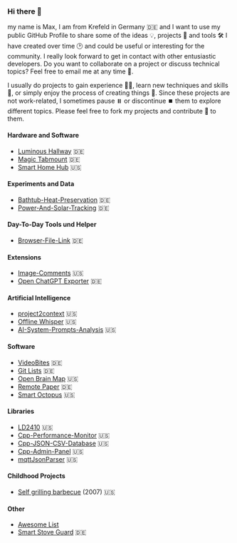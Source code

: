 ### Hi there 👋

my name is Max, I am from Krefeld in Germany 🇩🇪 and I want to use my public GitHub Profile to share some of the ideas 💡, projects 🔬 and tools 🛠️ I have created over time 🕑 and could be useful or interesting for the community. I really look forward to get in contact with other entusiastic developers. Do you want to collaborate on a project or discuss technical topics? Feel free to email me at any time 📧.

I usually do projects to gain experience 👨‍🎓, learn new techniques and skills 🌱, or simply enjoy the process of creating things 🤩. Since these projects are not work-related, I sometimes pause ⏸️ or discontinue ⏹️ them to explore different topics. Please feel free to fork my projects and contribute 🤝 to them.

#### Hardware and Software

- [Luminous Hallway](https://github.com/mgiesen/Luminous-Hallway) 🇩🇪
- [Magic Tabmount](https://github.com/mgiesen/Magic-Tabmount) 🇩🇪
- [Smart Home Hub](https://github.com/mgiesen/Smart-Home-Hub) 🇺🇸

#### Experiments and Data
- [Bathtub-Heat-Preservation](https://github.com/mgiesen/Bathtub-Heat-Preservation) 🇩🇪
- [Power-And-Solar-Tracking](https://github.com/mgiesen/Power-And-Solar-Tracking) 🇩🇪

#### Day-To-Day Tools und Helper
- [Browser-File-Link](https://github.com/mgiesen/Browser-File-Link) 🇩🇪

#### Extensions

- [Image-Comments](https://github.com/mgiesen/Image-Comments) 🇺🇸
- [Open ChatGPT Exporter](https://github.com/mgiesen/Open-ChatGPT-Exporter) 🇩🇪

#### Artificial Intelligence

- [project2context](https://github.com/mgiesen/project2context) 🇺🇸
- [Offline Whisper](https://github.com/mgiesen/Offline-Whisper) 🇺🇸
- [AI-System-Prompts-Analysis](https://github.com/mgiesen/AI-System-Prompts-Analysis) 🇺🇸

#### Software

- [VideoBites](https://github.com/mgiesen/VideoBites) 🇩🇪
- [Git Lists](https://github.com/mgiesen/Git-Lists) 🇩🇪
- [Open Brain Map](https://github.com/mgiesen/Open-Brain-Map) 🇺🇸
- [Remote Paper](https://github.com/mgiesen/Remote-Paper) 🇩🇪
- [Smart Octopus](https://github.com/mgiesen/Smart-Octopus) 🇺🇸
  
#### Libraries

- [LD2410](https://github.com/mgiesen/LD2410) 🇺🇸
- [Cpp-Performance-Monitor](https://github.com/mgiesen/Cpp-Performance-Monitor) 🇺🇸
- [Cpp-JSON-CSV-Database](https://github.com/mgiesen/Cpp-JSON-CSV-Database) 🇺🇸
- [Cpp-Admin-Panel](https://github.com/mgiesen/Cpp-Admin-Panel) 🇺🇸
- [mqttJsonParser](https://github.com/mgiesen/mqttJsonParser) 🇺🇸
  
#### Childhood Projects

- [Self grilling barbecue](https://github.com/mgiesen/Self-Grilling-Barbecue) (2007) 🇺🇸

#### Other
- [Awesome List](https://github.com/mgiesen/Awesome)
- [Smart Stove Guard](https://github.com/mgiesen/Stove-Guard) 🇩🇪
